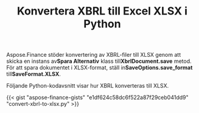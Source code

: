 ﻿---
title: Konvertera XBRL till Excel XLSX i Python
linktitle: Konvertera XBRL till XLSX
type: docs
weight: 10
url: /sv/python-net/convert-xbrl-to-xlsx/
description: Python Finance Bibliotek API stöder konvertering av XBRL-filer till Excel XLSX. Se koden i den här artikeln.
---
 Aspose.Finance stöder konvertering av XBRL-filer till XLSX genom att skicka en instans av**Spara Alternativ** klass till**XbrlDocument.save** metod. För att spara dokumentet i XLSX-format, ställ in**SaveOptions.save_format** till**SaveFormat.XLSX**.

Följande Python-kodavsnitt visar hur XBRL konverteras till XLSX.

{{< gist "aspose-finance-gists" "e1df624c58dc6f522a87f29ceb041dd9" "convert-xbrl-to-xlsx.py" >}}
